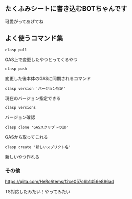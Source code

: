 ## たくふみシートに書き込むBOTちゃんです
可愛がってあげてね

## よく使うコマンド集
```
clasp pull
```
GAS上で変更したやつとってくるやつ

```
clasp push
```
変更した後本体のGASに同期されるコマンド

```
clasp version 'バージョン指定'
```
現在のバージョン指定できる

```
clasp versions
```
バージョン確認

```
clasp clone 'GASスクリプトのID'
```
GASから取ってこれる

```
clasp create '新しいスプリクト名'
```
新しいやつ作れる

### その他
https://qiita.com/HeRo/items/f2ce057c6b1456e896ad

TS対応したみたい！やってみたい